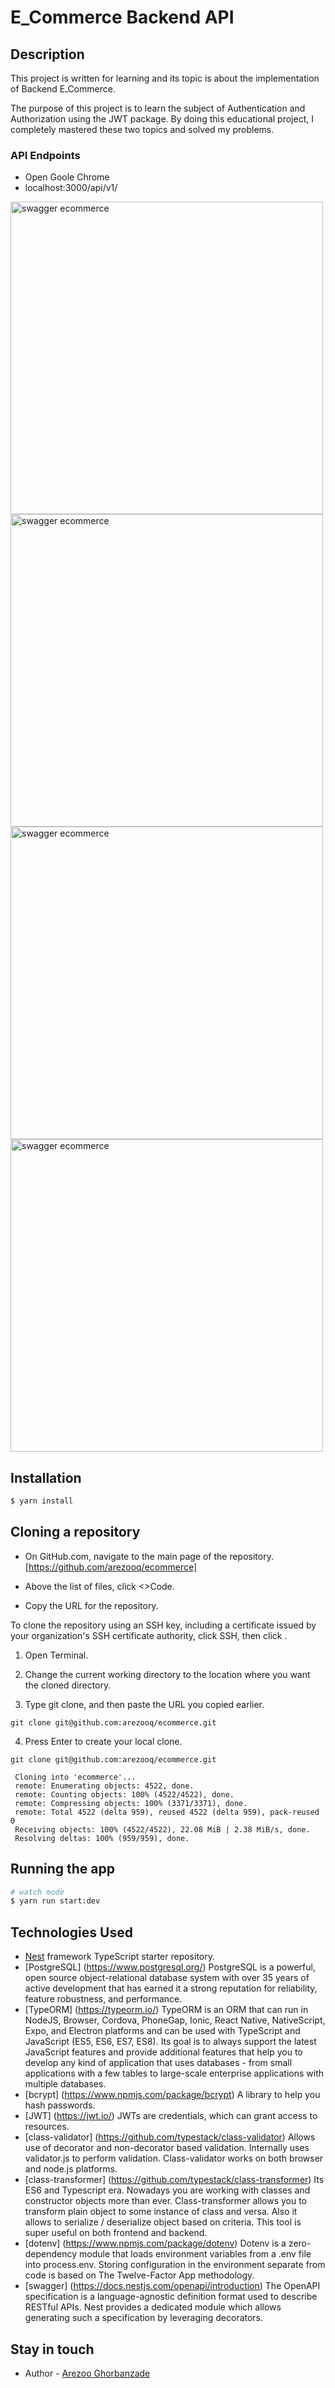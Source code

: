 # E_Commerce Backend API

## Description

This project is written for learning and its topic is about the implementation of Backend EـCommerce.

The purpose of this project is to learn the subject of Authentication and Authorization using the JWT package. By doing this educational project, I completely mastered these two topics and solved my problems.


### API Endpoints

* Open Goole Chrome
* localhost:3000/api/v1/

<img src="https://res.cloudinary.com/dvli0xy5y/image/upload/v1694538873/swagger%20ecommerce/swagger-ecommerce1_ztcogz.png" width="500" alt="swagger ecommerce" />
<img src="https://res.cloudinary.com/dvli0xy5y/image/upload/v1694538878/swagger%20ecommerce/swagger-ecommerce2_mmcpwy.png" width="500" alt="swagger ecommerce" />
<img src="https://res.cloudinary.com/dvli0xy5y/image/upload/v1694538881/swagger%20ecommerce/swagger-ecommerce3_zmxx35.png" width="500" alt="swagger ecommerce" />
<img src="https://res.cloudinary.com/dvli0xy5y/image/upload/v1694538884/swagger%20ecommerce/swagger-ecommerce4_mdf8mu.png" width="500" alt="swagger ecommerce" />

## Installation

```bash
$ yarn install
```

## Cloning a repository 

* On GitHub.com, navigate to the main page of the repository. [https://github.com/arezooq/ecommerce]
* Above the list of files, click <>Code.

* Copy the URL for the repository.

To clone the repository using an SSH key, including a certificate issued by your organization's SSH certificate authority, click SSH, then click .

  1. Open Terminal.

  2. Change the current working directory to the location where you want the cloned directory.

  3. Type git clone, and then paste the URL you copied earlier.

    git clone git@github.com:arezooq/ecommerce.git

  4. Press Enter to create your local clone.

    git clone git@github.com:arezooq/ecommerce.git

     Cloning into 'ecommerce'...
     remote: Enumerating objects: 4522, done.
     remote: Counting objects: 100% (4522/4522), done.
     remote: Compressing objects: 100% (3371/3371), done.
     remote: Total 4522 (delta 959), reused 4522 (delta 959), pack-reused 0
     Receiving objects: 100% (4522/4522), 22.08 MiB | 2.38 MiB/s, done.
     Resolving deltas: 100% (959/959), done.

## Running the app

```bash
# watch mode
$ yarn run start:dev
```

## Technologies Used

* [Nest](https://github.com/nestjs/nest) framework TypeScript starter repository.
* [PostgreSQL] (https://www.postgresql.org/) PostgreSQL is a powerful, open source object-relational database system with over 35 years of active development that has earned it a strong reputation for reliability, feature robustness, and performance.
* [TypeORM] (https://typeorm.io/) TypeORM is an ORM that can run in NodeJS, Browser, Cordova, PhoneGap, Ionic, React Native, NativeScript, Expo, and Electron platforms and can be used with TypeScript and JavaScript (ES5, ES6, ES7, ES8). Its goal is to always support the latest JavaScript features and provide additional features that help you to develop any kind of application that uses databases - from small applications with a few tables to large-scale enterprise applications with multiple databases.
* [bcrypt] (https://www.npmjs.com/package/bcrypt) A library to help you hash passwords.
* [JWT] (https://jwt.io/)  JWTs are credentials, which can grant access to resources.
* [class-validator] (https://github.com/typestack/class-validator) Allows use of decorator and non-decorator based validation. Internally uses validator.js to perform validation. Class-validator works on both browser and node.js platforms.
* [class-transformer] (https://github.com/typestack/class-transformer) Its ES6 and Typescript era. Nowadays you are working with classes and constructor objects more than ever. Class-transformer allows you to transform plain object to some instance of class and versa. Also it allows to serialize / deserialize object based on criteria. This tool is super useful on both frontend and backend.
* [dotenv] (https://www.npmjs.com/package/dotenv) Dotenv is a zero-dependency module that loads environment variables from a .env file into process.env. Storing configuration in the environment separate from code is based on The Twelve-Factor App methodology.
* [swagger] (https://docs.nestjs.com/openapi/introduction) The OpenAPI specification is a language-agnostic definition format used to describe RESTful APIs. Nest provides a dedicated module which allows generating such a specification by leveraging decorators.

## Stay in touch

- Author - [Arezoo Ghorbanzade](https://github.com/arezooq)

